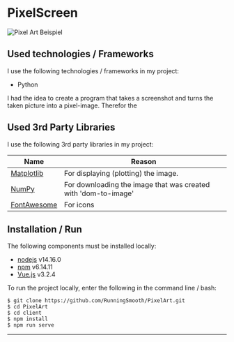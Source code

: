 # PixelScreen

![Pixel Art Beispiel](pixel_art_demo.png)

## Used technologies / Frameworks

I use the following technologies / frameworks in my project:

- Python

I had the idea to create a program that takes a screenshot and turns the taken picture into a pixel-image. Therefor the 

## Used 3rd Party Libraries

I use the following 3rd party libraries in my project:

Name | Reason
--- | ---
[Matplotlib](https://matplotlib.org/) | For displaying (plotting) the image.
[NumPy](https://numpy.org/) | For downloading the image that was created with 'dom-to-image'
[FontAwesome](https://fontawesome.com/) | For icons

## Installation / Run

The following components must be installed locally:

- [nodejs](https://nodejs.org/en/) v14.16.0
- [npm](https://nodejs.org/en/) v6.14.11
- [Vue.js](https://vuejs.org/) v3.2.4

To run the project locally, enter the following in the command line / bash:

```console
$ git clone https://github.com/RunningSmooth/PixelArt.git
$ cd PixelArt
$ cd client
$ npm install
$ npm run serve
```
---